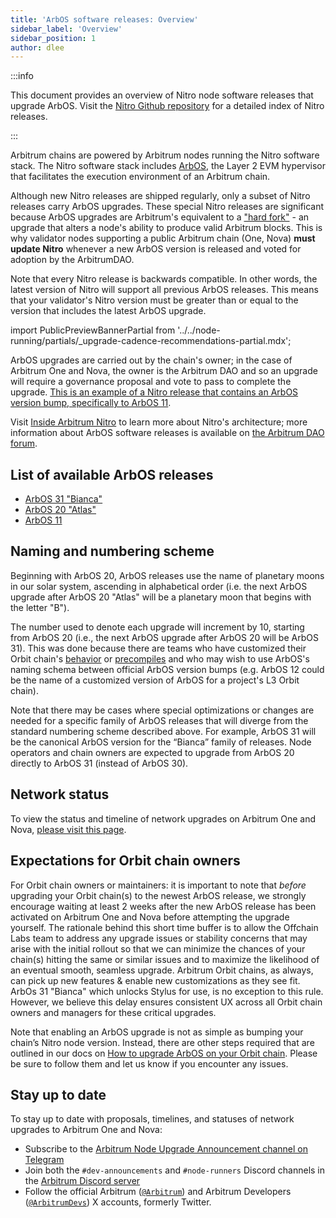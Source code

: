 ```yaml
---
title: 'ArbOS software releases: Overview'
sidebar_label: 'Overview'
sidebar_position: 1
author: dlee
---
```


:::info

This document provides an overview of Nitro node software releases that upgrade ArbOS. Visit the [Nitro Github repository](https://github.com/OffchainLabs/nitro/releases) for a detailed index of Nitro releases.

:::

Arbitrum chains are powered by Arbitrum nodes running the Nitro software stack. The Nitro software stack includes [ArbOS](https://forum.arbitrum.foundation/t/arbitrum-arbos-upgrades/19695), the Layer 2 EVM hypervisor that facilitates the execution environment of an Arbitrum chain.

Although new Nitro releases are shipped regularly, only a subset of Nitro releases carry ArbOS upgrades. These special Nitro releases are significant because ArbOS upgrades are Arbitrum's equivalent to a ["hard fork"](https://ethereum.org/en/history/) - an upgrade that alters a node's ability to produce valid Arbitrum blocks. This is why validator nodes supporting a public Arbitrum chain (One, Nova) **must update Nitro** whenever a new ArbOS version is released and voted for adoption by the ArbitrumDAO.

Note that every Nitro release is backwards compatible. In other words, the latest version of Nitro will support all previous ArbOS releases. This means that your validator's Nitro version must be greater than or equal to the version that includes the latest ArbOS upgrade.

import PublicPreviewBannerPartial from '../../node-running/partials/_upgrade-cadence-recommendations-partial.mdx';

<PublicPreviewBannerPartial />

ArbOS upgrades are carried out by the chain's owner; in the case of Arbitrum One and Nova, the owner is the Arbitrum DAO and so an upgrade will require a governance proposal and vote to pass to complete the upgrade. [This is an example of a Nitro release that contains an ArbOS version bump, specifically to ArbOS 11](https://github.com/OffchainLabs/nitro/releases/tag/v2.2.0).

Visit [Inside Arbitrum Nitro](/how-arbitrum-works/inside-arbitrum-nitro.md) to learn more about Nitro's architecture; more information about ArbOS software releases is available on [the Arbitrum DAO forum](https://forum.arbitrum.foundation/t/arbitrum-arbos-upgrades/19695).

## List of available ArbOS releases

- [ArbOS 31 "Bianca"](/run-arbitrum-node/arbos-releases/arbos31.md)
- [ArbOS 20 "Atlas"](/run-arbitrum-node/arbos-releases/arbos20.md)
- [ArbOS 11](/run-arbitrum-node/arbos-releases/arbos11.md)

## Naming and numbering scheme

Beginning with ArbOS 20, ArbOS releases use the name of planetary moons in our solar system, ascending in alphabetical order (i.e. the next ArbOS upgrade after ArbOS 20 "Atlas" will be a planetary moon that begins with the letter "B").

The number used to denote each upgrade will increment by 10, starting from ArbOS 20 (i.e., the next ArbOS upgrade after ArbOS 20 will be ArbOS 31). This was done because there are teams who have customized their Orbit chain's [behavior](/launch-orbit-chain/how-tos/customize-stf.mdx) or [precompiles](/launch-orbit-chain/how-tos/customize-precompile.mdx) and who may wish to use ArbOS's naming schema between official ArbOS version bumps (e.g. ArbOS 12 could be the name of a customized version of ArbOS for a project's L3 Orbit chain).

Note that there may be cases where special optimizations or changes are needed for a specific family of ArbOS releases that will diverge from the standard numbering scheme described above. For example, ArbOS 31 will be the canonical ArbOS version for the “Bianca” family of releases. Node operators and chain owners are expected to upgrade from ArbOS 20 directly to ArbOS 31 (instead of ArbOS 30).

## Network status

To view the status and timeline of network upgrades on Arbitrum One and Nova, [please visit this page](https://docs.arbitrum.foundation/network-upgrades).

## Expectations for Orbit chain owners

For Orbit chain owners or maintainers: it is important to note that _before_ upgrading your Orbit chain(s) to the newest ArbOS release, we strongly encourage waiting at least 2 weeks after the new ArbOS release has been activated on Arbitrum One and Nova before attempting the upgrade yourself. The rationale behind this short time buffer is to allow the Offchain Labs team to address any upgrade issues or stability concerns that may arise with the initial rollout so that we can minimize the chances of your chain(s) hitting the same or similar issues and to maximize the likelihood of an eventual smooth, seamless upgrade. Arbitrum Orbit chains, as always, can pick up new features & enable new customizations as they see fit. ArbOs 31 "Bianca" which unlocks Stylus for use, is no exception to this rule. However, we believe this delay ensures consistent UX across all Orbit chain owners and managers for these critical upgrades.

Note that enabling an ArbOS upgrade is not as simple as bumping your chain’s Nitro node version. Instead, there are other steps required that are outlined in our docs on [How to upgrade ArbOS on your Orbit chain](../../launch-orbit-chain/how-tos/arbos-upgrade.md). Please be sure to follow them and let us know if you encounter any issues.

## Stay up to date

To stay up to date with proposals, timelines, and statuses of network upgrades to Arbitrum One and Nova:

- Subscribe to the [Arbitrum Node Upgrade Announcement channel on Telegram](https://t.me/arbitrumnodeupgrade)
- Join both the `#dev-announcements` and `#node-runners` Discord channels in the [Arbitrum Discord server](https://discord.gg/arbitrum)
- Follow the official Arbitrum ([`@Arbitrum`](https://twitter.com/arbitrum)) and Arbitrum Developers ([`@ArbitrumDevs`](https://twitter.com/ArbitrumDevs)) X accounts, formerly Twitter.
